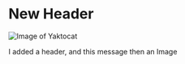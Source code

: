 # New Header




![Image of Yaktocat](https://octodex.github.com/images/yaktocat.png)























I added a header, and this message
then an Image
